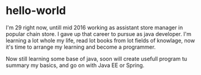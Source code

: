 # hello-world

I'm 29 right now, untill mid 2016 working as assistant store manager in popular chain store. I gave up that career to pursue as java developer. I'm learning a lot whole my life, read lot books from lot fields of knowlage, now it's time to arrange my learning and become a programmer.

Now still learning some base of java, soon will create usefull program tu summary my basics, and go on with Java EE or Spring.
